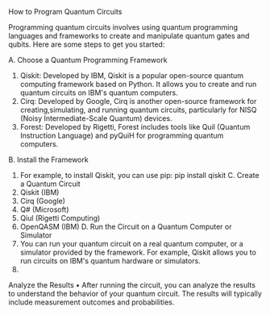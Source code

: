 How to Program Quantum Circuits

Programming quantum circuits involves using quantum programming languages and frameworks to create and manipulate quantum gates and qubits. Here are some steps to get you started: 

A. Choose a Quantum Programming Framework
   1. Qiskit: Developed by IBM, Qiskit is a popular open-source quantum computing framework 
      based on Python. It allows you to create and run quantum circuits on IBM's quantum 
      computers.
   2. Cirq: Developed by Google, Cirq is another open-source framework for
   creating,simulating, and running quantum circuits, particularly for
   NISQ (Noisy Intermediate-Scale Quantum) devices.
   3. Forest: Developed by Rigetti, Forest includes tools like Quil (Quantum Instruction Language) and pyQuiH for programming quantum computers.

B. Install the Framework
   1. For example, to install Qiskit, you can use pip:
      pip install qiskit
C. Create a Quantum Circuit
   1. Qiskit (IBM)
   2. Cirq (Google)
   3. Q# (Microsoft)
   4. Qiul (Rigetti Computing)
   5. OpenQASM (IBM)
D. Run the Circuit on a Quantum Computer or Simulator
   1. You can run your quantum circuit on a real quantum computer, or a simulator provided by the framework. For example, Qiskit allows you to run circuits on IBM's quantum hardware or simulators.
7.
Analyze the Results
•
After running the circuit, you can analyze the results to understand the behavior of your quantum circuit. The results will typically include measurement outcomes and probabilities.
